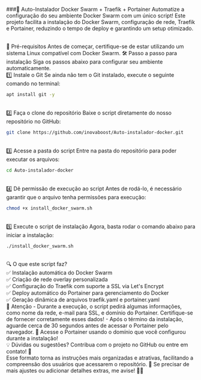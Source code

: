 ###🚀 Auto-Instalador Docker Swarm + Traefik + Portainer
Automatize a configuração do seu ambiente Docker Swarm com um único script! Este projeto facilita a instalação do Docker Swarm, configuração de rede, Traefik e Portainer, reduzindo o tempo de deploy e garantindo um setup otimizado.

<br>
📌 Pré-requisitos
Antes de começar, certifique-se de estar utilizando um sistema Linux compatível com Docker Swarm.
🛠️ Passo a passo para instalação
Siga os passos abaixo para configurar seu ambiente automaticamente.

<br>
1️⃣ Instale o Git
Se ainda não tem o Git instalado, execute o seguinte comando no terminal:

```bash
apt install git -y
```

<br>
2️⃣ Faça o clone do repositório
Baixe o script diretamente do nosso repositório no GitHub:

```bash
git clone https://github.com/inovaboost/Auto-instalador-docker.git
```

<br>
3️⃣ Acesse a pasta do script
Entre na pasta do repositório para poder executar os arquivos:

```bash
cd Auto-instalador-docker
```

<br>
4️⃣ Dê permissão de execução ao script
Antes de rodá-lo, é necessário garantir que o arquivo tenha permissões para execução:

```bash
chmod +x install_docker_swarm.sh
```

<br>
5️⃣ Execute o script de instalação
Agora, basta rodar o comando abaixo para iniciar a instalação:

```bash
./install_docker_swarm.sh
```

<br>
🔍 O que este script faz?
<br>✅ Instalação automática do Docker Swarm
<br>✅ Criação de rede overlay personalizada
<br>✅ Configuração do Traefik com suporte a SSL via Let's Encrypt
<br>✅ Deploy automático do Portainer para gerenciamento do Docker
<br>✅ Geração dinâmica de arquivos traefik.yaml e portainer.yaml

<br>
📢 Atenção
- Durante a execução, o script pedirá algumas informações, como nome da rede, e-mail para SSL, e domínio do Portainer. Certifique-se de fornecer corretamente esses dados!
- Após o término da instalação, aguarde cerca de 30 segundos antes de acessar o Portainer pelo navegador.
🔗 Acesse o Portainer usando o domínio que você configurou durante a instalação!

<br>
💡 Dúvidas ou sugestões?
Contribua com o projeto no GitHub ou entre em contato! 🚀

<br>
Esse formato torna as instruções mais organizadas e atrativas, facilitando a compreensão dos usuários que acessarem o repositório. 🎯
Se precisar de mais ajustes ou adicionar detalhes extras, me avise! 🔧🚀
